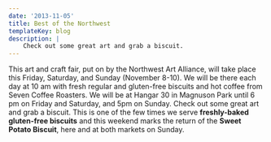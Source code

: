 ```yaml
---
date: '2013-11-05'
title: Best of the Northwest
templateKey: blog
description: |
    Check out some great art and grab a biscuit.
---
```

This art and craft fair, put on by the Northwest Art Alliance, will take place this Friday, Saturday, and Sunday (November 8-10).  We will be there each day at 10 am with fresh regular and gluten-free biscuits and hot coffee from Seven Coffee Roasters.  We will be at Hangar 30 in Magnuson Park until 6 pm on Friday and Saturday, and 5pm on Sunday.  Check out some great art and grab a biscuit.  This is one of the few times we serve **freshly-baked gluten-free biscuits** and this weekend marks the return of the **Sweet Potato Biscuit**, here and at both markets on Sunday.

